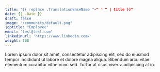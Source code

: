 ```yaml
---
title: "{{ replace .TranslationBaseName "-" " " | title }}"
date: {{ .Date }}
draft: false
image: "/community/default.png"
jobtitle: "Employee"
email: 'test@test.com'
linkedinurl: 'https://www.linkedin.com/'
weight: 100
---
```


Lorem ipsum dolor sit amet, consectetur adipiscing elit, sed do eiusmod tempor incididunt ut labore et dolore magna aliqua. Bibendum arcu vitae elementum curabitur vitae nunc sed. Tortor at risus viverra adipiscing at in.
